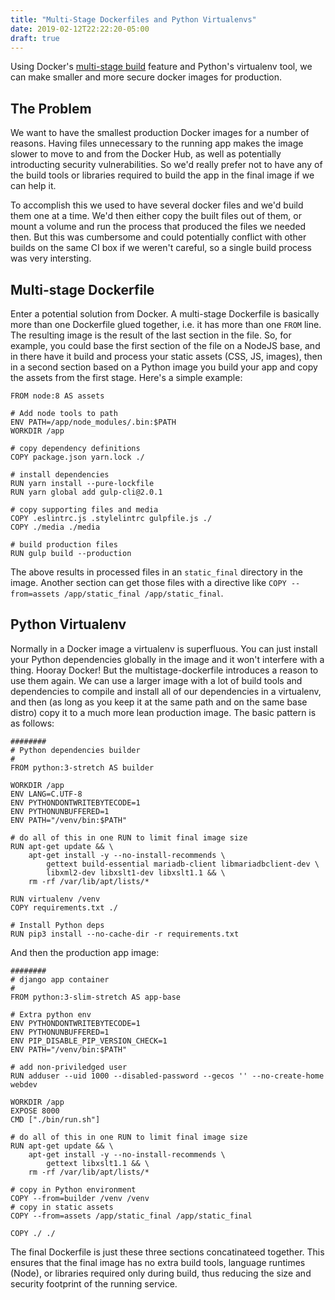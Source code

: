 ```yaml
---
title: "Multi-Stage Dockerfiles and Python Virtualenvs"
date: 2019-02-12T22:22:20-05:00
draft: true
---
```


Using Docker's [multi-stage build][] feature and Python's virtualenv tool,
we can make smaller and more secure docker images for production.

## The Problem

We want to have the smallest production Docker images for a number of reasons.
Having files unnecessary to the running app makes the image slower to move
to and from the Docker Hub, as well as potentially introducting security
vulnerabilities. So we'd really prefer not to have any of the build tools
or libraries required to build the app in the final image if we can help it.

To accomplish this we used to have several docker files and we'd build them
one at a time. We'd then either copy the built files out of them, or mount
a volume and run the process that produced the files we needed then. But this
was cumbersome and could potentially conflict with other builds on the same CI
box if we weren't careful, so a single build process was very intersting.

## Multi-stage Dockerfile

Enter a potential solution from Docker. A multi-stage Dockerfile is basically
more than one Dockerfile glued together, i.e. it has more than one `FROM` line.
The resulting image is the result of the last section in the file. So, for
example, you could base the first section of the file on a NodeJS base, and in
there have it build and process your static assets (CSS, JS, images), then in
a second section based on a Python image you build your app and copy the assets
from the first stage. Here's a simple example:

```docker
FROM node:8 AS assets

# Add node tools to path
ENV PATH=/app/node_modules/.bin:$PATH
WORKDIR /app

# copy dependency definitions
COPY package.json yarn.lock ./

# install dependencies
RUN yarn install --pure-lockfile
RUN yarn global add gulp-cli@2.0.1

# copy supporting files and media
COPY .eslintrc.js .stylelintrc gulpfile.js ./
COPY ./media ./media

# build production files
RUN gulp build --production
```

The above results in processed files in an `static_final` directory in
the image. Another section can get those files with a directive like
`COPY --from=assets /app/static_final /app/static_final`.

[multi-stage build]: https://docs.docker.com/develop/develop-images/multistage-build/

## Python Virtualenv

Normally in a Docker image a virtualenv is superfluous. You can just install
your Python dependencies globally in the image and it won't interfere with a
thing. Hooray Docker! But the multistage-dockerfile introduces a reason to use
them again. We can use a larger image with a lot of build tools and dependencies
to compile and install all of our dependencies in a virtualenv, and then
(as long as you keep it at the same path and on the same base distro) copy
it to a much more lean production image. The basic pattern is as follows:

```docker
########
# Python dependencies builder
#
FROM python:3-stretch AS builder

WORKDIR /app
ENV LANG=C.UTF-8
ENV PYTHONDONTWRITEBYTECODE=1
ENV PYTHONUNBUFFERED=1
ENV PATH="/venv/bin:$PATH"

# do all of this in one RUN to limit final image size
RUN apt-get update && \
    apt-get install -y --no-install-recommends \
        gettext build-essential mariadb-client libmariadbclient-dev \
        libxml2-dev libxslt1-dev libxslt1.1 && \
    rm -rf /var/lib/apt/lists/*

RUN virtualenv /venv
COPY requirements.txt ./

# Install Python deps
RUN pip3 install --no-cache-dir -r requirements.txt
```

And then the production app image:

```docker
########
# django app container
#
FROM python:3-slim-stretch AS app-base

# Extra python env
ENV PYTHONDONTWRITEBYTECODE=1
ENV PYTHONUNBUFFERED=1
ENV PIP_DISABLE_PIP_VERSION_CHECK=1
ENV PATH="/venv/bin:$PATH"

# add non-priviledged user
RUN adduser --uid 1000 --disabled-password --gecos '' --no-create-home webdev

WORKDIR /app
EXPOSE 8000
CMD ["./bin/run.sh"]

# do all of this in one RUN to limit final image size
RUN apt-get update && \
    apt-get install -y --no-install-recommends \
        gettext libxslt1.1 && \
    rm -rf /var/lib/apt/lists/*

# copy in Python environment
COPY --from=builder /venv /venv
# copy in static assets
COPY --from=assets /app/static_final /app/static_final

COPY ./ ./
```

The final Dockerfile is just these three sections concatinateed together.
This ensures that the final image has no extra build tools, language runtimes
(Node), or libraries required only during build, thus reducing the size and
security footprint of the running service.
